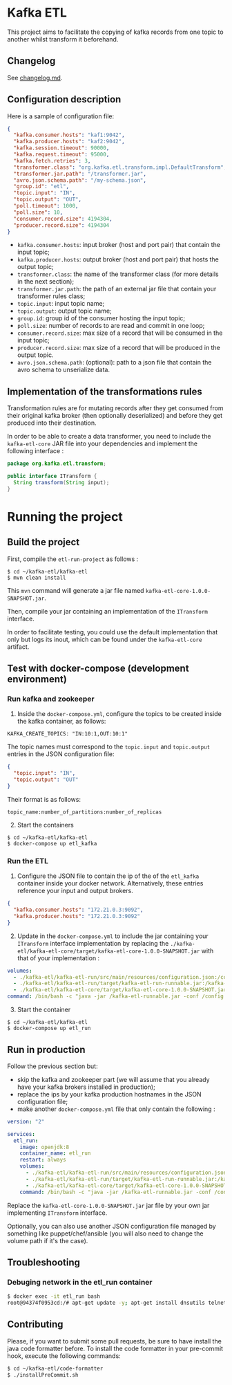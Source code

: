 # Kafka ETL

This project aims to facilitate the copying of kafka records from one topic to another whilst transform it beforehand.

## Changelog

See [changelog.md](changelog.md).

## Configuration description

Here is a sample of configuration file:

```json
{
  "kafka.consumer.hosts": "kaf1:9042",
  "kafka.producer.hosts": "kaf2:9042",
  "kafka.session.timeout": 90000,
  "kafka.request.timeout": 95000,
  "kafka.fetch.retries": 3,
  "transformer.class": "org.kafka.etl.transform.impl.DefaultTransform",
  "transformer.jar.path": "/transformer.jar",
  "avro.json.schema.path": "/my-schema.json",
  "group.id": "etl",
  "topic.input": "IN",
  "topic.output": "OUT",
  "poll.timeout": 1000,
  "poll.size": 10,
  "consumer.record.size": 4194304,
  "producer.record.size": 4194304
}
```

* `kafka.consumer.hosts`: input broker (host and port pair) that contain the input topic;
* `kafka.producer.hosts`: output broker (host and port pair) that hosts the output topic;
* `transformer.class`: the name of the transformer class (for more details in the next section);
* `transformer.jar.path`: the path of an external jar file that contain your transformer rules class;
* `topic.input`: input topic name;
* `topic.output`: output topic name;
* `group.id`: group id of the consumer hosting the input topic;
* `poll.size`: number of records to are read and commit in one loop;
* `consumer.record.size`: max size of a record that will be consumed in the input topic;
* `producer.record.size`: max size of a record that will be produced in the output topic.
* `avro.json.schema.path`: (optional): path to a json file that contain the avro schema to unserialize data.

## Implementation of the transformations rules

Transformation rules are for mutating records after they get consumed from their original kafka broker (then optionally deserialized) and before they get produced into their destination.

In order to be able to create a data transformer, you need to include the `kafka-etl-core` JAR file into your dependencies and implement the following interface :

```java
package org.kafka.etl.transform;

public interface ITransform {
  String transform(String input);
}
```

# Running the project

## Build the project

First, compile the `etl-run-project` as follows :

```shell
$ cd ~/kafka-etl/kafka-etl
$ mvn clean install
```

This `mvn` command will generate a jar file named `kafka-etl-core-1.0.0-SNAPSHOT.jar`.

Then, compile your jar containing an implementation of the `ITransform` interface. 

In order to facilitate testing, you could use the default implementation that only but logs its inout, which can be found under the `kafka-etl-core` artifact.

## Test with docker-compose (development environment)

### Run kafka and zookeeper

1. Inside the `docker-compose.yml`, configure the topics to be created inside the kafka container, as follows:

```
KAFKA_CREATE_TOPICS: "IN:10:1,OUT:10:1"
```

The topic names must correspond to the `topic.input` and `topic.output` entries in the JSON configuration file:

```json
{
  "topic.input": "IN",
  "topic.output": "OUT"
}
```

Their format is as follows:

```
topic_name:number_of_partitions:number_of_replicas
```

2. Start the containers

```shell
$ cd ~/kafka-etl/kafka-etl
$ docker-compose up etl_kafka
```

### Run the ETL

1. Configure the JSON file to contain the ip of the of the `etl_kafka` container inside your docker network. Alternatively, these entries reference your input and output brokers.

```json
{
  "kafka.consumer.hosts": "172.21.0.3:9092",
  "kafka.producer.hosts": "172.21.0.3:9092"
}
```

2. Update in the `docker-compose.yml` to include the jar containing your `ITransform` interface implementation by replacing the `./kafka-etl/kafka-etl-core/target/kafka-etl-core-1.0.0-SNAPSHOT.jar` with that of your implementation :

```yaml
volumes:
  - ./kafka-etl/kafka-etl-run/src/main/resources/configuration.json:/config.json:z
  - ./kafka-etl/kafka-etl-run/target/kafka-etl-run-runnable.jar:/kafka-etl-runnable.jar:z
  - ./kafka-etl/kafka-etl-core/target/kafka-etl-core-1.0.0-SNAPSHOT.jar:/transformer.jar:z
command: /bin/bash -c "java -jar /kafka-etl-runnable.jar -conf /config.json && while true; do echo \"debug with 'docker exec -it etl_run bash'\"; sleep 20; done"
```

3. Start the container

```shell
$ cd ~/kafka-etl/kafka-etl
$ docker-compose up etl_run
```

## Run in production

Follow the previous section but:
- skip the kafka and zookeeper part (we will assume that you already have your kafka brokers installed in production);
- replace the ips by your kafka production hostnames in the JSON configuration file;
- make another `docker-compose.yml` file that only contain the following :

```yaml
version: "2"

services:
  etl_run:
    image: openjdk:8
    container_name: etl_run
    restart: always
    volumes:
      - ./kafka-etl/kafka-etl-run/src/main/resources/configuration.json:/config.json:z
      - ./kafka-etl/kafka-etl-run/target/kafka-etl-run-runnable.jar:/kafka-etl-runnable.jar:z
      - ./kafka-etl/kafka-etl-core/target/kafka-etl-core-1.0.0-SNAPSHOT.jar:/transformer.jar:z
    command: /bin/bash -c "java -jar /kafka-etl-runnable.jar -conf /config.json && while true; do echo \"debug with 'docker exec -it etl_run bash'\"; sleep 20; done"
```

Replace the `kafka-etl-core-1.0.0-SNAPSHOT.jar` jar file by your own jar implementing `ITransform` interface.

Optionally, you can also use another JSON configuration file managed by something like puppet/chef/ansible (you will also need to change the volume path if it's the case).

## Troubleshooting

### Debuging network in the etl_run container

```bash
$ docker exec -it etl_run bash
root@94374f0953cd:/# apt-get update -y; apt-get install dnsutils telnet net-tools vim nmap -y
```

## Contributing

Please, if you want to submit some pull requests, be sure to have install the java code formatter before.
To install the code formatter in your pre-commit hook, execute the following commands:

```bash
$ cd ~/kafka-etl/code-formatter
$ ./installPreCommit.sh
```
